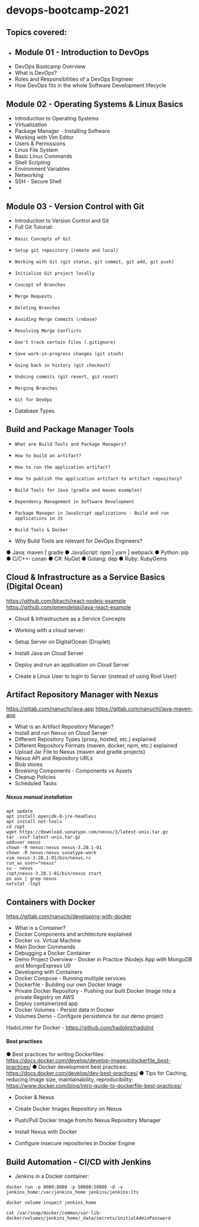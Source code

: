 # devops-bootcamp-2021

## Topics covered:
 
- ## Module 01 - Introduction to DevOps 
- DevOps Bootcamp Overview
- What is DevOps?
- Roles and Responsibilities of a DevOps Engineer
- How DevOps fits in the whole Software Development lifecycle
 
## Module 02 - Operating Systems & Linux Basics 
 
- Introduction to Operating Systems
- Virtualization
- Package Manager - Installing Software
- Working with Vim Editor
- Users & Permissions
- Linux File System
- Basic Linux Commands
- Shell Scripting
- Environment Variables
- Networking
- SSH - Secure Shell
- 
## Module 03 - Version Control with Git 
 
- Introduction to Version Control and Git
- Full Git Tutorial:
-     Basic Concepts of Git
-     Setup git repository (remote and local)
-     Working with Git (git status, git commit, git add, git push)
-     Initialize Git project locally
-     Concept of Branches
-     Merge Requests
-     Deleting Branches
-     Avoiding Merge Commits (rebase)
-     Resolving Merge Conflicts
-     Don't track certain files (.gitignore)
-     Save work-in-progress changes (git stash)
-     Going back in history (git checkout)
-     Undoing commits (git revert, git reset)
-     Merging Branches
-     Git for DevOps

- Database Types

##  Build and Package Manager Tools

-     What are Build Tools and Package Managers?
-     How to build an artifact?
-     How to run the application artifact?
-     How to publish the application artifact to artifact repository?
-     Build Tools for Java (gradle and maven examples)
-     Dependency Management in Software Development
-     Package Manager in JavaScript applications - Build and run applications in JS
-     Build Tools & Docker

-    Why Build Tools are relevant for DevOps Engineers?

● Java: maven | gradle
● JavaScript: npm | yarn | webpack
● Python: pip 
● C/C++: conan
● C#: NuGet
● Golang: dep
● Ruby: RubyGems


##  Cloud & Infrastructure as a Service Basics (Digital Ocean)

https://github.com/bbachi/react-nodejs-example
https://github.com/pmendelski/java-react-example

-    Cloud & Infrastructure as a Service Concepts

- Working with a cloud server:

-    Setup Server on DigitalOcean (Droplet)
-    Install Java on Cloud Server
-    Deploy and run an application on Cloud Server
-    Create a Linux User to login to Server (instead of using Root User)

##  Artifact Repository Manager with Nexus 

https://gitlab.com/nanuchi/java-app
https://gitlab.com/nanuchi/java-maven-app

-    What is an Artifact Repository Manager?
-    Install and run Nexus on Cloud Server
-    Different Repository Types (proxy, hosted, etc.) explained
-    Different Repository Formats (maven, docker, npm, etc.) explained
-    Upload Jar File to Nexus (maven and gradle projects)
-    Nexus API and Repository URLs
-    Blob stores
-    Browsing Components - Components vs Assets
-    Cleanup Policies
-    Scheduled Tasks

##### Nexus manual installation

```
apt update
apt install openjdk-8-jre-headless
apt install net-tools
cd /opt
wget https://download.sonatype.com/nexus/3/latest-unix.tar.gz
tar -zxvf latest-unix.tar.gz
adduser nexus
chown -R nexus:nexus nexus-3.28.1-01
chown -R nexus:nexus sonatype-work
vim nexus-3.28.1-01/bin/nexus.rc
run_as_user="nexus"
su - nexus
/opt/nexus-3.28.1-01/bin/nexus start
ps aux | grep nexus
netstat -lnpt
```

##  Containers with Docker 

https://gitlab.com/nanuchi/developing-with-docker

-    What is a Container?
-    Docker Components and architecture explained
-    Docker vs. Virtual Machine
-    Main Docker Commands
-    Debugging a Docker Container
-    Demo Project Overview - Docker in Practice (Nodejs App with MongoDB and MongoExpress UI)
-    Developing with Containers
-    Docker Compose - Running multiple services
-    Dockerfile - Building our own Docker Image
-    Private Docker Repository - Pushing our built Docker Image into a private Registry on AWS
-    Deploy containerized app
-    Docker Volumes - Persist data in Docker
-    Volumes Demo - Configure persistence for our demo project

HadoLinter for Docker -
https://github.com/hadolint/hadolint

#### Best practises
● Best practices for writing Dockerfiles: 
https://docs.docker.com/develop/develop-images/dockerfile_best-practices/
● Docker development best practices: 
https://docs.docker.com/develop/dev-best-practices/
● Tips for Caching, reducing Image size, maintainability, reproducibility: 
https://www.docker.com/blog/intro-guide-to-dockerfile-best-practices/


- Docker & Nexus

-    Create Docker Images Repository on Nexus
-    Push/Pull Docker Image from/to Nexus Repository Manager
-    Install Nexus with Docker
-    Configure insecure repositories in Docker Engine

##  Build Automation - CI/CD with Jenkins 

- Jenkins in a Docker container:

`docker run -p 8080:8080 -p 50000:50000 -d -v jenkins_home:/var/jenkins_home jenkins/jenkins:lts `

`docker volume inspect jenkins_home`

`cat /var/snap/docker/common/var-lib-docker/volumes/jenkins_home/_data/secrets/initialAdminPassword`